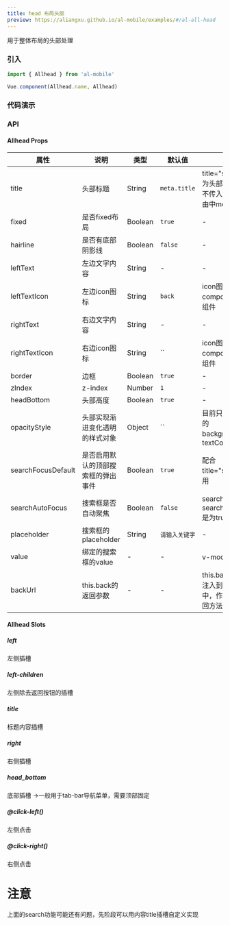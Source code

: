```yaml
---
title: head 布局头部
preview: https://aliangxu.github.io/al-mobile/examples/#/al-all-head
---
```


用于整体布局的头部处理

### 引入

```javascript
import { Allhead } from 'al-mobile'

Vue.component(Allhead.name, Allhead)
```

### 代码演示
<!-- DEMO -->

### API

#### Allhead Props
|属性 | 说明 | 类型 | 默认值 | 备注 |
|----|-----|------|------|------|
|title|头部标题|String|`meta.title`|title="search_all"时为头部搜索框-默认不传入title时候取路由中meta中的title|
|fixed|是否fixed布局|Boolean|`true`|-|
|hairline|是否有底部阴影线|Boolean|`false`|-|
|leftText|左边文字内容|String|-|-|
|leftTextIcon|左边icon图标|String|`back`|icon图标使用请参考components的icon组件|
|rightText|右边文字内容|String|-|-|
|rightTextIcon|右边icon图标|String|``|icon图标使用请参考components的icon组件|
|border|边框|Boolean|`true`|-|
|zIndex|z-index|Number|`1`|-|
|headBottom|头部高度|Boolean|`true`|-|
|opacityStyle|头部实现渐进变化透明的样式对象|Object|``|目前只是用了对象中的backgroundColor、textColor|
|searchFocusDefault|是否启用默认的顶部搜索框的弹出事件|Boolean|`true`|配合title="search_all"使用|
|searchAutoFocus|搜索框是否自动聚焦|Boolean|`false`|search组件中的searchAutoFocus是为true的|
|placeholder|搜索框的placeholder|String|`请输入关键字`|-|
|value|绑定的搜索框的value|-|-|v-modal绑定的数值|
|backUrl|this.back的返回参数|-|-|this.back方法需要注入到Vue.mixin中，作为一个全局返回方法|



#### Allhead Slots

##### left
左侧插槽

##### left-children
左侧除去返回按钮的插槽

##### title
标题内容插槽

##### right
右侧插槽

##### head_bottom
底部插槽
->一般用于tab-bar导航菜单，需要顶部固定

##### @click-left()
左侧点击

##### @click-right()
右侧点击


# 注意
上面的search功能可能还有问题，先阶段可以用内容title插槽自定义实现